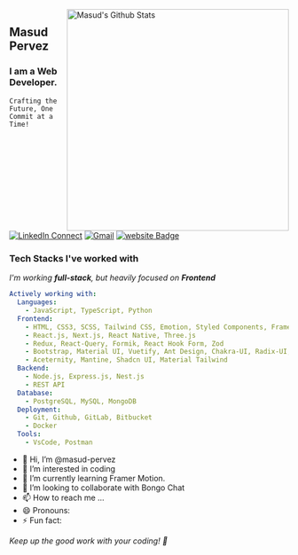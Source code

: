 <img align="right" width="400" src="https://github-readme-stats.vercel.app/api?username=masud-pervez&&show_icons=true&theme=tokyonight&count_private=true" alt="Masud's Github Stats"/>

## Masud Pervez

### I am a Web Developer.

`Crafting the Future, One Commit at a Time!`


[![LinkedIn Connect](https://img.shields.io/badge/%20-Connect-black?color=222244&labelColor=000000&logo=linkedin&logoColor=f5f7fe)](https://www.linkedin.com/in/masud-pervez-)
[![Gmail](https://img.shields.io/badge/%20-Send%20Mail-black?color=222244&labelColor=000000&logo=gmail&logoColor=f5f7fe)](mailto:masudpervez431@gmail.com?subject=From%20GitHub&&body=Hi) [![website Badge](https://img.shields.io/badge/%20-Web%20Site-black?color=222244&labelColor=000000&logo=About.me&logoColor=f5f7fe)](https://masud-pervez.vercel.app/)



### Tech Stacks I've worked with





_I'm working **full-stack**, but heavily focused on **Frontend**_

```yaml
Actively working with:
  Languages:
    - JavaScript, TypeScript, Python
  Frontend:
    - HTML, CSS3, SCSS, Tailwind CSS, Emotion, Styled Components, Framer-Motion
    - React.js, Next.js, React Native, Three.js
    - Redux, React-Query, Formik, React Hook Form, Zod
    - Bootstrap, Material UI, Vuetify, Ant Design, Chakra-UI, Radix-UI, Storybook
    - Aceternity, Mantine, Shadcn UI, Material Tailwind 
  Backend:
    - Node.js, Express.js, Nest.js
    - REST API
  Database:
    - PostgreSQL, MySQL, MongoDB
  Deployment:
    - Git, Github, GitLab, Bitbucket
    - Docker
  Tools:
    - VsCode, Postman
``` 

- 👋 Hi, I’m @masud-pervez
- 👀 I’m interested in coding
- 🌱 I’m currently learning Framer Motion.
- 💞️ I’m looking to collaborate with Bongo Chat
- 📫 How to reach me ...
- 😄 Pronouns: 
- ⚡ Fun fact: 


_Keep up the good work with your coding! 👋️_
